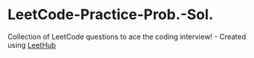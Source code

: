 # LeetCode-Practice-Prob.-Sol.
Collection of LeetCode questions to ace the coding interview! - Created using [LeetHub](https://github.com/QasimWani/LeetHub)
